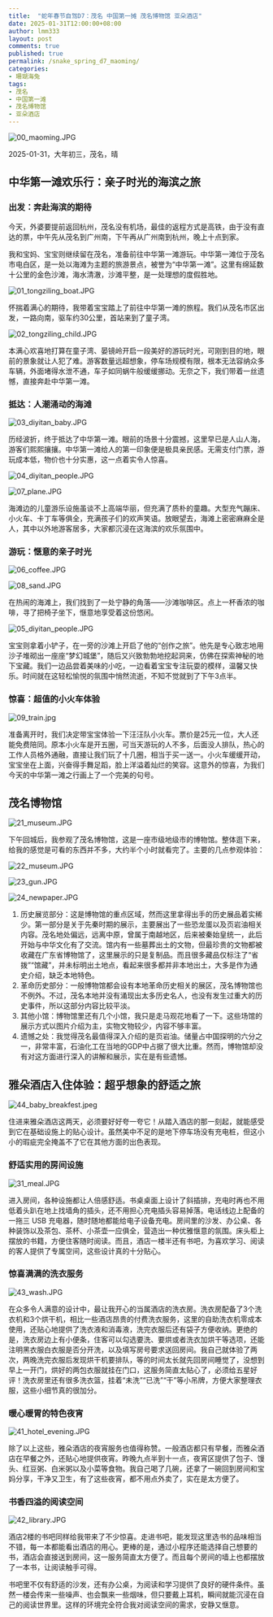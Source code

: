 ```yaml
---
title:  "蛇年春节自驾D7：茂名 中国第一摊 茂名博物馆 亚朵酒店"
date: 2025-01-31T12:00:00+08:00
author: lmm333
layout: post
comments: true
published: true
permalink: /snake_spring_d7_maoming/
categories:
- 珊瑚海兔
tags:
- 茂名
- 中国第一滩
- 茂名博物馆
- 亚朵酒店
---
```

![00_maoming.JPG](../images/2025/2025-01-31-snake_spring_d7_maoming/00_maoming.JPG)

2025-01-31，大年初三，茂名，晴

## 中华第一滩欢乐行：亲子时光的海滨之旅

### 出发：奔赴海滨的期待
今天，外婆要提前返回杭州，茂名没有机场，最佳的返程方式是高铁，由于没有直达的票，中午先从茂名到广州南，下午再从广州南到杭州，晚上十点到家。
<!--more-->
我和宝妈、宝宝则继续留在茂名，准备前往中华第一滩游玩。中华第一滩位于茂名市电白区，是一处以海滩为主题的旅游景点，被誉为“中华第一滩”。这里有绵延数十公里的金色沙滩，海水清澈，沙滩平整，是一处理想的度假胜地。

![01_tongziling_boat.JPG](../images/2025/2025-01-31-snake_spring_d7_maoming/01_tongziling_boat.JPG)

怀揣着满心的期待，我带着宝宝踏上了前往中华第一滩的旅程。我们从茂名市区出发，一路向南，驱车约30公里，首站来到了童子湾。

![02_tongziling_child.JPG](../images/2025/2025-01-31-snake_spring_d7_maoming/02_tongziling_child.JPG)

本满心欢喜地打算在童子湾、晏镜岭开启一段美好的游玩时光，可刚到目的地，眼前的景象就让人犯了难。游客数量远超想象，停车场规模有限，根本无法容纳众多车辆，外面堵得水泄不通，车子如同蜗牛般缓缓挪动。无奈之下，我们带着一丝遗憾，直接奔赴中华第一滩。

### 抵达：人潮涌动的海滩
![03_diyitan_baby.JPG](../images/2025/2025-01-31-snake_spring_d7_maoming/03_diyitan_baby.JPG)

历经波折，终于抵达了中华第一滩。眼前的场景十分震撼，这里早已是人山人海，游客们熙熙攘攘。中华第一滩给人的第一印象便是极具亲民感。无需支付门票，游玩成本低，物价也十分实惠，这一点着实令人惊喜。

![04_diyitan_people.JPG](../images/2025/2025-01-31-snake_spring_d7_maoming/04_diyitan_people.JPG)

![07_plane.JPG](../images/2025/2025-01-31-snake_spring_d7_maoming/07_plane.JPG)

海滩边的儿童游乐设施虽谈不上高端华丽，但充满了质朴的童趣。大型充气蹦床、小火车、卡丁车等俱全，充满孩子们的欢声笑语。放眼望去，海滩上密密麻麻全是人，其中以外地游客居多，大家都沉浸在这海滨的欢乐氛围中。

### 游玩：惬意的亲子时光
![06_coffee.JPG](../images/2025/2025-01-31-snake_spring_d7_maoming/06_coffee.JPG)

![08_sand.JPG](../images/2025/2025-01-31-snake_spring_d7_maoming/08_sand.JPG)

在热闹的海滩上，我们找到了一处宁静的角落——沙滩咖啡区。点上一杯香浓的咖啡，寻了把椅子坐下，惬意地享受着这份悠闲。

![05_diyitan_people.JPG](../images/2025/2025-01-31-snake_spring_d7_maoming/05_diyitan_people.JPG)

宝宝则拿着小铲子，在一旁的沙滩上开启了他的“创作之旅”。他先是专心致志地用沙子堆砌出一座座“梦幻城堡”，随后又兴致勃勃地挖起洞来，仿佛在探索神秘的地下宝藏。我们一边品尝着美味的小吃，一边看着宝宝专注玩耍的模样，温馨又快乐。时间就在这轻松愉悦的氛围中悄然流逝，不知不觉就到了下午3点半。

### 惊喜：超值的小火车体验
![09_train.jpg](../images/2025/2025-01-31-snake_spring_d7_maoming/09_train.jpg)

准备离开时，我们决定带宝宝体验一下汪汪队小火车。票价是25元一位，大人还能免费陪同。原本小火车是开五圈，可当天游玩的人不多，后面没人排队，热心的工作人员格外通融，直接让我们玩了十几圈，相当于买一送一。小火车缓缓开动，宝宝坐在上面，兴奋得手舞足蹈，脸上洋溢着灿烂的笑容。这意外的惊喜，为我们今天的中华第一滩之行画上了一个完美的句号。

## 茂名博物馆
![21_museum.JPG](../images/2025/2025-01-31-snake_spring_d7_maoming/21_museum.JPG)

下午回城后，我参观了茂名博物馆，这是一座市级地级市的博物馆。整体逛下来，给我的感觉是可看的东西并不多，大约半个小时就看完了。主要的几点参观体验： 

![22_museum.JPG](../images/2025/2025-01-31-snake_spring_d7_maoming/22_museum.JPG)

![23_gun.JPG](../images/2025/2025-01-31-snake_spring_d7_maoming/23_gun.JPG)

![24_newpaper.JPG](../images/2025/2025-01-31-snake_spring_d7_maoming/24_newpaper.JPG)

1. 历史展览部分：这是博物馆的重点区域，然而这里拿得出手的历史展品着实稀少。第一部分是关于先秦时期的展示，主要展出了一些恐龙蛋以及页岩油相关内容。茂名地处偏远，远离中原，曾属于南越地区，后来被秦始皇统一，此后开始与中华文化有了交流。馆内有一些墓葬出土的文物，但最珍贵的文物都被收藏在广东省博物馆了，这里展示的只是复制品。而且很多藏品仅标注了“省拨”“馆藏”，并未标明出土地点，看起来很多都并非本地出土，大多是作为通史介绍，缺乏本地特色。
2. 革命历史部分：一般博物馆都会设有本地革命历史相关的展区，茂名博物馆也不例外。不过，茂名本地并没有涌现出太多历史名人，也没有发生过重大的历史事件，所以这部分内容比较平淡。 
3. 其他小馆：博物馆里还有几个小馆，我只是走马观花地看了一下。这些场馆的展示方式以图片介绍为主，实物文物较少，内容不够丰富。
4. 遗憾之处：我觉得茂名最值得深入介绍的是页岩油。储量占中国探明的六分之一，非常丰富，石油化工在当地的GDP中占据了很大比重。然而，博物馆却没有对这方面进行深入的讲解和展示，实在是有些遗憾。

## 雅朵酒店入住体验：超乎想象的舒适之旅
![44_baby_breakfest.jpeg](../images/2025/2025-01-31-snake_spring_d7_maoming/44_baby_breakfest.jpeg)

住进来雅朵酒店这两天，必须要好好夸一夸它！从踏入酒店的那一刻起，就能感受到它在基础设施上的贴心设计。虽然美中不足的是地下停车场没有充电桩，但这小小的瑕疵完全掩盖不了它在其他方面的出色表现。

### 舒适实用的房间设施
![31_meal.JPG](../images/2025/2025-01-31-snake_spring_d7_maoming/31_meal.JPG)

进入房间，各种设施都让人倍感舒适。书桌桌面上设计了斜插排，充电时再也不用低着头趴在地上找墙角的插头，还不用担心充电插头容易掉落。电话线边上配备的一拖三 USB 充电器，随时随地都能给电子设备充电。房间里的沙发、办公桌、各种装饰以及茶包、茶杯、小茶壶一应俱全，营造出一种优雅惬意的氛围。床头柜上摆放的书籍，方便住客随时阅读。而且，酒店一楼半还有书吧，为喜欢学习、阅读的客人提供了专属空间，这些设计真的十分贴心。

### 惊喜满满的洗衣服务
![43_wash.JPG](../images/2025/2025-01-31-snake_spring_d7_maoming/43_wash.JPG)

在众多令人满意的设计中，最让我开心的当属酒店的洗衣房。洗衣房配备了3个洗衣机和3个烘干机，相比一些酒店昂贵的付费洗衣服务，这里的自助洗衣机零成本使用，还贴心地提供了洗衣液和消毒液，洗完衣服后还有袋子方便收纳。更绝的是，洗衣房边上有小便条，住客可以勾选要洗、要烘或者洗衣加烘干等选项，还能注明黑衣服白衣服是否分开洗，以及填写房号要求送回房间。我自己就体验了两次，两晚洗完衣服后发现烘干机要排队，等的时间太长就先回房间睡觉了，没想到早上一开门，烘好的两包衣服就挂在门口，这服务简直太贴心了，必须给五星好评！洗衣房里还有很多洗衣篮，挂着“未洗”“已洗”“干”等小吊牌，方便大家整理衣服，这些小细节真的很加分。

### 暖心暖胃的特色夜宵
![41_hotel_evening.JPG](../images/2025/2025-01-31-snake_spring_d7_maoming/41_hotel_evening.JPG)

除了以上这些，雅朵酒店的夜宵服务也值得称赞。一般酒店都只有早餐，而雅朵酒店在早餐之外，还贴心地提供夜宵。昨晚九点半到十一点，夜宵区提供了包子、馒头、红豆粥、白米粥以及小菜等食物。我自己喝了几碗，还拿了一碗回到房间和宝妈分享，干净又卫生，有了这些夜宵，都不用点外卖了，实在是太方便了。

### 书香四溢的阅读空间
![42_library.JPG](../images/2025/2025-01-31-snake_spring_d7_maoming/42_library.JPG)

酒店2楼的书吧同样给我带来了不少惊喜。走进书吧，能发现这里选书的品味相当不错，每一本都能看出酒店的用心。更棒的是，通过小程序还能选择自己想要的书，酒店会直接送到房间，这一服务简直太方便了。而且每个房间的墙上也都摆放了一本书，让阅读触手可得。

书吧里不仅有舒适的沙发，还有办公桌，为阅读和学习提供了良好的硬件条件。虽然一楼会传来一些噪声、也会飘来一些烟味，但只要戴上耳机，瞬间就能沉浸在自己的阅读世界里。这样的环境完全符合我对阅读空间的需求，安静又惬意。 

